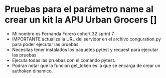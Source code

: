 ﻿# Pruebas para el parámetro name al crear un kit la APU Urban Grocers []
- Mi nombre es Fernanda Forero cohort 32 sprint 7. 
- IMPORTANTE actualiza la URL del servidor en el archivo conguration.py para poder ejecutar las pruebas.
- Necesitas tener instalados los paquetes pytest y request para ejecutar las pruebas.
- Ejecuta todas las pruebas con el comando pytest.
- Podran notar que la funcion get_token es la que se encarga de crear un authoken dinamico.
